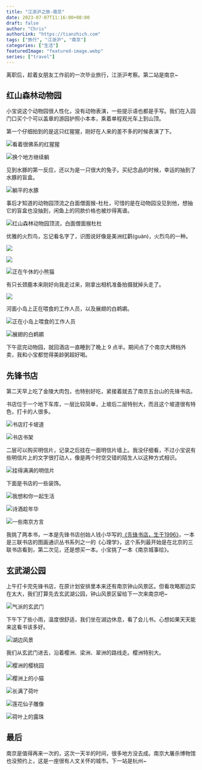 ```yaml
---
title: "江浙沪之旅-南京"
date: 2023-07-07T11:16:00+08:00
draft: false
author: "Chris"
authorLink: "https://tianzhich.com"
tags: ["旅行", "江浙沪", "南京"]
categories: ["生活"]
featuredImage: "featured-image.webp"
series: ["travel"]
---
```


离职后，趁着女朋友工作前的一次毕业旅行，江浙沪考察。第二站是南京~

<!--more-->

## 红山森林动物园

小宝说这个动物园很人性化，没有动物表演，一些提示语也都是手写。我们在入园门口买个个可以盖章的游园护照小本本，乘着单程观光车上到山顶。

第一个仔细拍到的是这只红猩猩，刚好在人来的差不多的时候表演了下。

![](./hongxingxing-1.jpeg "看着很佛系的红猩猩")

![](./hongxingxing-2.jpeg "换个地方继续躺")

见到水豚的第一反应，还以为是一只很大的兔子。买纪念品的时候，幸运的抽到了水豚的盲盒。

![](./shuitun.jpeg "躺平的水豚")

事后才知道的动物园顶流之白面僧面猴-杜杜，可惜的是在动物园没见到他，想抽它的盲盒也没抽到，闲鱼上的同款价格也被炒得离谱。

![](./with-dudu.jpeg "红山森林动物园顶流，白面僧面猴杜杜")

优雅的火烈鸟，忘记看名字了，识图说好像是美洲红鹳(guàn)，火烈鸟的一种。

![](./huolieniao-1.jpeg)

![](./huolieniao-2.jpeg)

![](./xiaoxiongmao.jpeg "正在午休的小熊猫")

有只长颈鹿本来刚好向我走过来，刚拿出相机准备拍摄就掉头走了。

![](./changjinglu.jpeg)

河面小岛上正在喂食的工作人员，以及展翅的白鹈鹕。

![](./staff.jpeg "正在小岛上喂食的工作人员")

![](./baitihu.jpeg "展翅的白鹈鹕")

下午逛完动物园，就回酒店一直睡到了晚上 9 点半。期间点了个南京大牌档外卖，我和小宝都觉得美龄粥超好喝。

## 先锋书店

第二天早上吃了金陵大肉包，也特别好吃，紧接着就去了南京五台山的先锋书店。

书店位于一个地下车库，一层比较简单，上坡后二层特别大，而且这个坡道很有特色，打卡的人很多。

![](./xianfeng-store-2.jpeg "书店打卡坡道")

![](./xianfeng-store-1.jpeg "书店书架")

二层可以购买明信片，记录之后挂在一面明信片墙上。我没仔细看，不过小宝说有些明信片上的文字很打动人，像是两个时空交错的陌生人以这种方式相识。

![](./mingxinpian.jpeg "挂得满满的明信片")

下面是书店的一些装饰。

![](./zhuangshi-1.jpeg "我想和你一起生活")

![](./zhuangshi-2.jpeg "诗酒趁年华")

![](./zhuangshi-3.jpeg "一些南京方言")

我挑了两本书，一本是先锋书店创始人钱小华写的[《先锋书店，生于1996》](https://book.douban.com/subject/26817470/)，一本是三联书店的图画通识丛书系列之一的《心理学》，这个系列最开始是在北京的三联书店看到，第二次见，还是想买一本。小宝挑了一本《南京城事绘》。

## 玄武湖公园

上午打卡完先锋书店，在原计划安排里本来还有南京钟山风景区。但看攻略那边实在太大，我们打算先去玄武湖公园，钟山风景区留给下一次来南京吧~

![](./xuanwumen.jpeg "气派的玄武门")

下午下了些小雨，温度很舒适，我们坐在湖边休息，看了会儿书。心想如果天天能来这看书该多好。

![](./lakeside.jpeg "湖边风景")

我们从玄武门进去，沿着樱洲、梁洲、翠洲的路线走。樱洲特别大。

![](./yingtaoyuan.jpeg "樱洲的樱桃园")

![](./cat.jpeg "樱洲上的小猫")

![](./heye.jpeg "长满了荷叶")

![](./lianhuaxianzi.jpeg "莲花仙子雕像")

![](./heye-water.jpeg "荷叶上的露珠")

## 最后

南京是值得再来一次的，这次一天半的时间，很多地方没去成。南京大屠杀博物馆也没预约上，这是一座很有人文关怀的城市。下一站是杭州~
